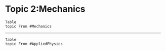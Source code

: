 
# Topic 2:Mechanics
```dataview
Table
topic From #Mechanics 

```


___
```dataview
Table
topic From #AppliedPhysics

```